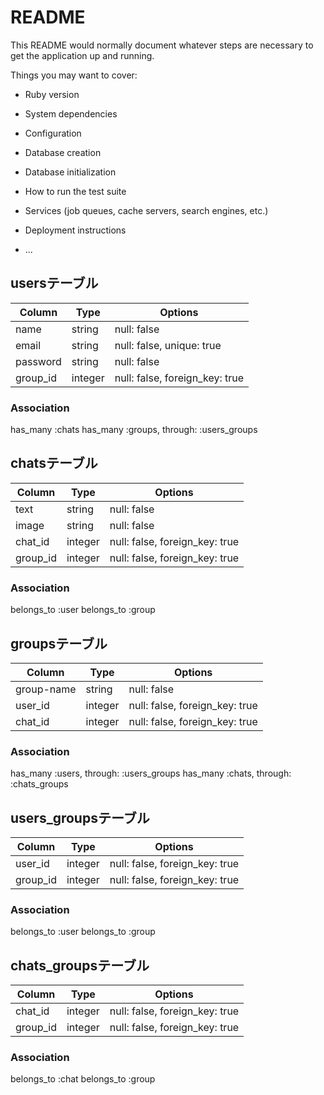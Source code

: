 # README

This README would normally document whatever steps are necessary to get the
application up and running.

Things you may want to cover:

* Ruby version

* System dependencies

* Configuration

* Database creation

* Database initialization

* How to run the test suite

* Services (job queues, cache servers, search engines, etc.)

* Deployment instructions

* ...

## usersテーブル
|Column|Type|Options|
|------|----|-------|
|name|string|null: false|
|email|string|null: false, unique: true|
|password| string|null: false|
|group_id|integer|null: false, foreign_key: true|
### Association
has_many :chats
has_many :groups, through: :users_groups

## chatsテーブル
|Column|Type|Options|
|------|----|-------|
|text|string|null: false|
|image|string|null: false|
|chat_id|integer|null: false, foreign_key: true|
|group_id|integer|null: false, foreign_key: true|
### Association
belongs_to :user
belongs_to :group

## groupsテーブル
|Column|Type|Options|
|------|----|-------|
|group-name|string|null: false|
|user_id|integer|null: false, foreign_key: true|
|chat_id|integer|null: false, foreign_key: true|
### Association
has_many :users, through: :users_groups
has_many :chats, through: :chats_groups

## users_groupsテーブル
|Column|Type|Options|
|------|----|-------|
|user_id|integer|null: false, foreign_key: true|
|group_id|integer|null: false, foreign_key: true|
### Association
belongs_to :user
belongs_to :group


## chats_groupsテーブル
|Column|Type|Options|
|------|----|-------|
|chat_id|integer|null: false, foreign_key: true|
|group_id|integer|null: false, foreign_key: true|
### Association
belongs_to :chat
belongs_to :group

